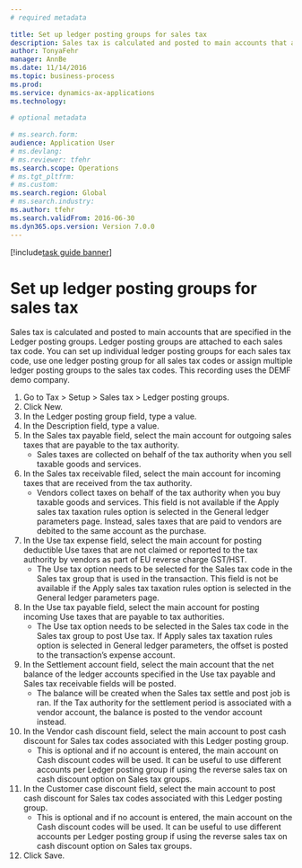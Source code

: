 ```yaml
--- 
# required metadata 
 
title: Set up ledger posting groups for sales tax
description: Sales tax is calculated and posted to main accounts that are specified in the Ledger posting groups. 
author: TonyaFehr 
manager: AnnBe 
ms.date: 11/14/2016
ms.topic: business-process 
ms.prod:  
ms.service: dynamics-ax-applications 
ms.technology:  
 
# optional metadata 
 
# ms.search.form:   
audience: Application User 
# ms.devlang:  
# ms.reviewer: tfehr 
ms.search.scope: Operations 
# ms.tgt_pltfrm:  
# ms.custom:  
ms.search.region: Global
# ms.search.industry: 
ms.author: tfehr 
ms.search.validFrom: 2016-06-30 
ms.dyn365.ops.version: Version 7.0.0 
---
```


[!include[task guide banner](.../includes/task-guide-banner.md)]

# Set up ledger posting groups for sales tax

Sales tax is calculated and posted to main accounts that are specified in the Ledger posting groups. Ledger posting groups are attached to each sales tax code. You can set up individual ledger posting groups for each sales tax code, use one ledger posting group for all sales tax codes or assign multiple ledger posting groups to the sales tax codes. This recording uses the DEMF demo company. 

1. Go to Tax > Setup > Sales tax > Ledger posting groups.
2. Click New.
3. In the Ledger posting group field, type a value.
4. In the Description field, type a value.
5. In the Sales tax payable field, select the main account for outgoing sales taxes that are payable to the tax authority.
    * Sales taxes are collected on behalf of the tax authority when you sell taxable goods and services.  
6. In the Sales tax receivable filed, select the main account for incoming taxes that are received from the tax authority.
    * Vendors collect taxes on behalf of the tax authority when you buy taxable goods and services. This field is not available if the Apply sales tax taxation rules option is selected in the General ledger parameters page. Instead, sales taxes that are paid to vendors are debited to the same account as the purchase.   
7. In the Use tax expense field, select  the main account for posting deductible Use taxes that are not claimed or reported to the tax authority by vendors as part of EU reverse charge GST/HST.
    * The Use tax option needs to be selected for the Sales tax code in the Sales tax group that is used in the transaction.  This field is not be available if the Apply sales tax taxation rules option is selected in the General ledger parameters page.   
8. In the Use tax payable field, select the main account for posting incoming Use taxes that are payable to tax authorities.
    * The Use tax option needs to be selected in the Sales tax code in the Sales tax group to post Use tax. If Apply sales tax taxation rules option is selected in General ledger parameters, the offset is posted to the transaction’s expense account.   
9. In the Settlement account field, select the main account  that the net balance of the ledger accounts specified in the Use tax payable and Sales tax receivable fields will be posted.
    * The balance will be created when the Sales tax settle and post job is ran.  If the Tax authority for the settlement period is associated with a vendor account, the balance is posted to the vendor account instead.   
10. In the Vendor cash discount field, select the main account to post cash discount for Sales tax codes associated with this Ledger posting group.
    * This is optional and if no account is entered,  the main account on Cash discount codes will be used. It can be useful to use different accounts per Ledger posting group if using the reverse sales tax on cash discount option on Sales tax groups.  
11. In the Customer case discount field, select the main account to post cash discount for Sales tax codes associated with this Ledger posting group.
    * This is optional and if no account is entered, the main account on the Cash discount codes will be used. It can be useful to use different accounts per Ledger posting group if using the reverse sales tax on cash discount option on Sales tax groups.  
12. Click Save.

